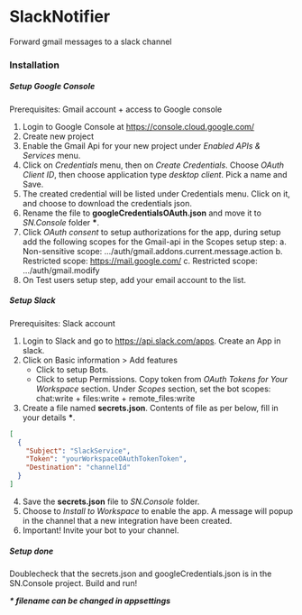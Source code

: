 # SlackNotifier
Forward gmail messages to a slack channel

### Installation

##### Setup Google Console
Prerequisites: Gmail account + access to Google console
1. Login to Google Console at https://console.cloud.google.com/
2. Create new project
3. Enable the Gmail Api for your new project under _Enabled APIs & Services_ menu.
4. Click on _Credentials_ menu, then on _Create Credentials_. Choose _OAuth Client ID_, then choose application type _desktop client_. Pick a name and Save.
5. The created credential will be listed under Credentials menu. Click on it, and choose to download the credentials json.
6. Rename the file to **googleCredentialsOAuth.json** and move it to _SN.Console_ folder **\***. 
7. Click _OAuth consent_ to setup authorizations for the app, during setup add the following scopes for the Gmail-api in the Scopes setup step:
   a. Non-sensitive scope: .../auth/gmail.addons.current.message.action
   b. Restricted scope: https://mail.google.com/
   c. Restricted scope: .../auth/gmail.modify
8. On Test users setup step, add your email account to the list.

##### Setup Slack
Prerequisites: Slack account
1. Login to Slack and go to https://api.slack.com/apps. Create an App in slack.
2. Click on Basic information > Add features
   - Click to setup Bots. 
   - Click to setup Permissions. Copy token from _OAuth Tokens for Your Workspace_ section. Under _Scopes_ section, set the bot scopes: chat:write + files:write + remote_files:write
3. Create a file named **secrets.json**. Contents of file as per below, fill in your details **\***. 
   
```JSON
[
  {
    "Subject": "SlackService",
    "Token": "yourWorkspaceOAuthTokenToken",
    "Destination": "channelId"
  }
]
```
4. Save the **secrets.json** file to _SN.Console_ folder.
5. Choose to _Install to Workspace_ to enable the app. A message will popup in the channel that a new integration have been created.
6. Important! Invite your bot to your channel.

##### Setup done
Doublecheck that the secrets.json and googleCredentials.json is in the SN.Console project.
Build and run!

___* filename can be changed in appsettings___
